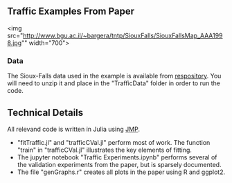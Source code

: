 ## Traffic Examples From Paper
<img src="http://www.bgu.ac.il/~bargera/tntp/SiouxFalls/SiouxFallsMap_AAA1998.jpg"" width="700">

### Data
The Sioux-Falls data used in the example is available from [respository](https://github.com/bstabler/TransportationNetworks).  You will need to unzip it and place in the "TrafficData" folder in order to run the code.  

## Technical Details
All relevand code is written in Julia using [JMP](https://github.com/JuliaOpt/JuMP.jl).  
* "fitTraffic.jl" and "trafficCVal.jl" perform most of work. The function "train" in "trafficCVal.jl" illustrates the key elements of fitting.
* The jupyter notebook "Traffic Experiments.ipynb" performs several of the validation experiments from the paper, but is sparsely documented.
* The file "genGraphs.r" creates all plots in the paper using R and ggplot2.  


